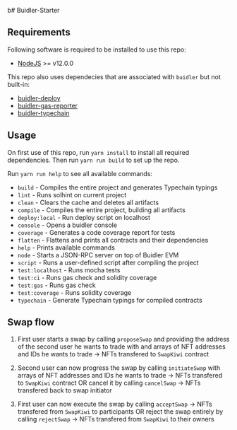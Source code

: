 b# Buidler-Starter

## Requirements

Following software is required to be installed to use this repo:
* [NodeJS](https://nodejs.org/en/) >= v12.0.0

This repo also uses dependecies that are associated with `buidler` but not built-in:
* [buidler-deploy](https://github.com/wighawag/buidler-deploy)
* [buidler-gas-reporter](https://github.com/cgewecke/buidler-gas-reporter/tree/master)
* [buidler-typechain](https://github.com/rhlsthrm/buidler-typechain)

## Usage

On first use of this repo, run `yarn install` to install all required dependencies.
Then run `yarn run build` to set up the repo.

Run `yarn run help` to see all available commands:
* `build` - Compiles the entire project and generates Typechain typings
* `lint` - Runs solhint on current project
* `clean` - Clears the cache and deletes all artifacts
* `compile` - Compiles the entire project, building all artifacts
* `deploy:local` - Run deploy script on localhost
* `console` - Opens a buidler console
* `coverage` - Generates a code coverage report for tests
* `flatten` - Flattens and prints all contracts and their dependencies
* `help` - Prints available commands
* `node` - Starts a JSON-RPC server on top of Buidler EVM
* `script` - Runs a user-defined script after compiling the project
* `test:localhost` - Runs mocha tests
* `test:ci`  - Runs gas check and solidity coverage
* `test:gas` - Runs gas check
* `test:coverage` - Runs solidity coverage
* `typechain` - Generate Typechain typings for compiled contracts

## Swap flow

1. First user starts a swap by calling `proposeSwap` and providing the address of the second user he wants to trade with and arrays of NFT addresses and IDs he wants to trade -> NFTs transfered to `SwapKiwi` contract

2. Second user can now progress the swap by calling `initiateSwap` with arrays of NFT addresses and IDs he wants to trade -> NFTs transfered to `SwapKiwi` contract
OR
cancel it by calling `cancelSwap` -> NFTs transfered back to swap initiator</br>

3. First user can now execute the swap by calling `acceptSwap` -> NFTs transfered from `SwapKiwi` to participants
OR
 reject the swap entirely by calling `rejectSwap` -> NFTs transfered from `SwapKiwi` to their owners
